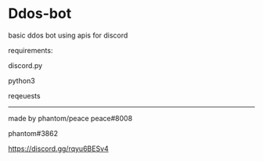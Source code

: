 # Ddos-bot
basic ddos bot using apis for discord

requirements:

discord.py

python3

reqeuests

------------------------------

made by phantom/peace
peace#8008

phantom#3862

https://discord.gg/rqyu6BESv4
